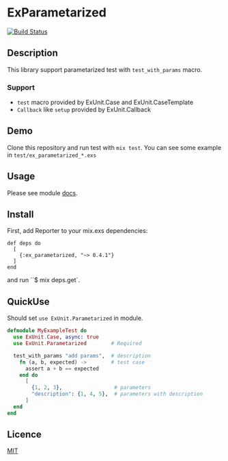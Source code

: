 ExParametarized
===============

[![Build Status](https://travis-ci.org/KazuCocoa/ex_parametarized.svg)](https://travis-ci.org/KazuCocoa/ex_parametarized)

## Description

This library support parametarized test with `test_with_params` macro.

### Support
- `test` macro provided by ExUnit.Case and ExUnit.CaseTemplate
- `Callback` like `setup` provided by ExUnit.Callback


## Demo

Clone this repository and run test with `mix test`.
You can see some example in `test/ex_parametarized_*.exs`

## Usage

Please see module [docs](http://hexdocs.pm/ex_parametarized/extra-api-reference.html).

## Install

First, add Reporter to your mix.exs dependencies:

```
def deps do
  [
    {:ex_parametarized, "~> 0.4.1"}
  ]
end
```

and run ``$ mix deps.get`.

## QuickUse

Should set `use ExUnit.Parametarized` in module.

```elixir
defmodule MyExampleTest do
  use ExUnit.Case, async: true
  use ExUnit.Parametarized        # Required

  test_with_params "add params",  # description
    fn (a, b, expected) ->        # test case
      assert a + b == expected
    end do
      [
        {1, 2, 3},                 # parameters
        "description": {1, 4, 5},  # parameters with description
      ]
  end
end
```



## Licence

[MIT](https://github.com/KazuCocoa/ex_parametarized/blob/master/LICENSE)
